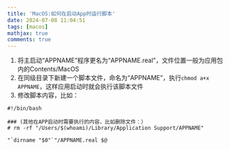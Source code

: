 ```yaml
---
title: 'MacOS:如何在启动App时运行脚本'
date: 2024-07-08 11:04:51
tags: [macos]
mathjax: true
comments: true
---
```


1. 将主启动“APPNAME”程序更名为“APPNAME.real”，文件位置一般为应用包内的Contents/MacOS
2. 在同级目录下新建一个脚本文件，命名为“APPNAME”，执行`chmod a+x APPNAME`，这样应用启动时就会执行该脚本文件
3. 修改脚本内容，比如：

```
#!/bin/bash

### (其他在APP启动时需要执行的内容，比如删除文件：）
# rm -rf "/Users/$(whoami)/Library/Application Support/APPNAME"

"`dirname "$0"`"/APPNAME.real $@
```